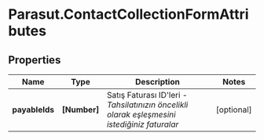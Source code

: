 # Parasut.ContactCollectionFormAttributes

## Properties
Name | Type | Description | Notes
------------ | ------------- | ------------- | -------------
**payableIds** | **[Number]** | Satış Faturası ID'leri - *Tahsilatınızın öncelikli olarak eşleşmesini istediğiniz faturalar* | [optional] 



